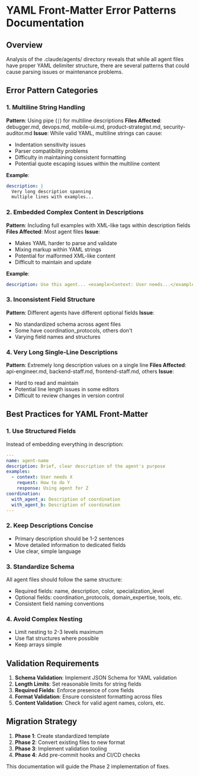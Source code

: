 # YAML Front-Matter Error Patterns Documentation

## Overview
Analysis of the .claude/agents/ directory reveals that while all agent files have proper YAML delimiter structure, there are several patterns that could cause parsing issues or maintenance problems.

## Error Pattern Categories

### 1. Multiline String Handling
**Pattern**: Using pipe (`|`) for multiline descriptions
**Files Affected**: debugger.md, devops.md, mobile-ui.md, product-strategist.md, security-auditor.md
**Issue**: While valid YAML, multiline strings can cause:
- Indentation sensitivity issues
- Parser compatibility problems
- Difficulty in maintaining consistent formatting
- Potential quote escaping issues within the multiline content

**Example**:
```yaml
description: |
  Very long description spanning
  multiple lines with examples...
```

### 2. Embedded Complex Content in Descriptions
**Pattern**: Including full examples with XML-like tags within description fields
**Files Affected**: Most agent files
**Issue**: 
- Makes YAML harder to parse and validate
- Mixing markup within YAML strings
- Potential for malformed XML-like content
- Difficult to maintain and update

**Example**:
```yaml
description: Use this agent... <example>Context: User needs...</example>
```

### 3. Inconsistent Field Structure
**Pattern**: Different agents have different optional fields
**Issue**: 
- No standardized schema across agent files
- Some have coordination_protocols, others don't
- Varying field names and structures

### 4. Very Long Single-Line Descriptions
**Pattern**: Extremely long description values on a single line
**Files Affected**: api-engineer.md, backend-staff.md, frontend-staff.md, others
**Issue**:
- Hard to read and maintain
- Potential line length issues in some editors
- Difficult to review changes in version control

## Best Practices for YAML Front-Matter

### 1. Use Structured Fields
Instead of embedding everything in description:
```yaml
---
name: agent-name
description: Brief, clear description of the agent's purpose
examples:
  - context: User needs X
    request: How to do Y
    response: Using agent for Z
coordination:
  with_agent_a: Description of coordination
  with_agent_b: Description of coordination
---
```

### 2. Keep Descriptions Concise
- Primary description should be 1-2 sentences
- Move detailed information to dedicated fields
- Use clear, simple language

### 3. Standardize Schema
All agent files should follow the same structure:
- Required fields: name, description, color, specialization_level
- Optional fields: coordination_protocols, domain_expertise, tools, etc.
- Consistent field naming conventions

### 4. Avoid Complex Nesting
- Limit nesting to 2-3 levels maximum
- Use flat structures where possible
- Keep arrays simple

## Validation Requirements

1. **Schema Validation**: Implement JSON Schema for YAML validation
2. **Length Limits**: Set reasonable limits for string fields
3. **Required Fields**: Enforce presence of core fields
4. **Format Validation**: Ensure consistent formatting across files
5. **Content Validation**: Check for valid agent names, colors, etc.

## Migration Strategy

1. **Phase 1**: Create standardized template
2. **Phase 2**: Convert existing files to new format
3. **Phase 3**: Implement validation tooling
4. **Phase 4**: Add pre-commit hooks and CI/CD checks

This documentation will guide the Phase 2 implementation of fixes.
